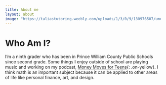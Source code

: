 ```yaml
---
title: About me
layout: about
image: "https://taliastutoring.weebly.com/uploads/1/3/0/9/130976507/undraw-add-document-0hek-1-hair-color_orig.png"
---
```


# Who Am I?

I’m a ninth grader who has been in Prince William County Public Schools since second grade. Some things I enjoy outside of school are playing music and working on my podcast, [Money Moves for Teens](https://moneymovesforteens.weebly.com/){: .on-yellow}. I think math is an important subject because it can be applied to other areas of life like personal finance, art, and design.
